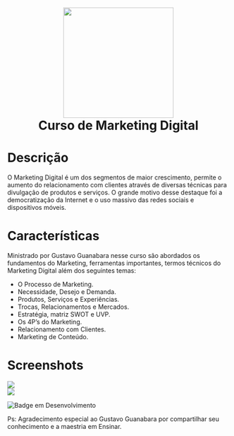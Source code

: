 <div align="center">
 <h1> <img src="https://i.imgur.com/Okuw33d.png" width="250px"><br/>Curso de
Marketing Digital</h1>
     </div>


# Descrição
O Marketing Digital é um dos segmentos de maior crescimento, permite o aumento do relacionamento com clientes através de diversas técnicas para divulgação de produtos e serviços. O grande motivo desse destaque foi a democratização da Internet e o uso massivo das redes sociais e dispositivos móveis.

# Características
Ministrado por Gustavo Guanabara nesse curso são abordados os fundamentos do Marketing, ferramentas importantes, termos técnicos do Marketing Digital além dos seguintes temas:
- O Processo de Marketing.
- Necessidade, Desejo e Demanda.
- Produtos, Serviços e Experiências.
- Trocas, Relacionamentos e Mercados.
- Estratégia, matriz SWOT e UVP.
- Os 4P’s do Marketing.
- Relacionamento com Clientes.
- Marketing de Conteúdo.

# Screenshots
 <img src="https://i.imgur.com/8RS4Awf.png">   <br>
 <img src="https://i.imgur.com/3XlNAgC.png">
      

![Badge em Desenvolvimento](https://img.shields.io/badge/curso-em%20Andamento-green)<br>

Ps: Agradecimento especial ao Gustavo Guanabara por compartilhar seu conhecimento e a maestria em Ensinar.      
<!-- </> with 💛 by readMD (https://readmd.itsvg.in) -->